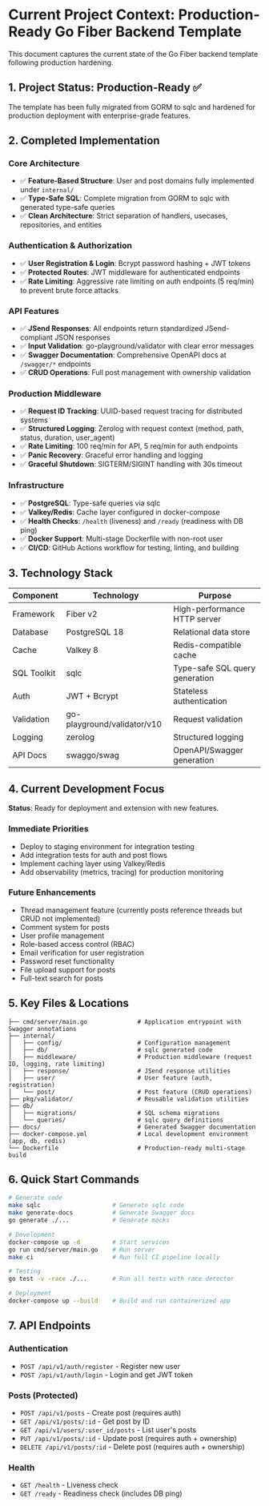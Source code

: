 # Current Project Context: Production-Ready Go Fiber Backend Template

This document captures the current state of the Go Fiber backend template following production hardening.

## 1. Project Status: Production-Ready ✅

The template has been fully migrated from GORM to sqlc and hardened for production deployment with enterprise-grade features.

## 2. Completed Implementation

### Core Architecture
- ✅ **Feature-Based Structure**: User and post domains fully implemented under `internal/`
- ✅ **Type-Safe SQL**: Complete migration from GORM to sqlc with generated type-safe queries
- ✅ **Clean Architecture**: Strict separation of handlers, usecases, repositories, and entities

### Authentication & Authorization
- ✅ **User Registration & Login**: Bcrypt password hashing + JWT tokens
- ✅ **Protected Routes**: JWT middleware for authenticated endpoints
- ✅ **Rate Limiting**: Aggressive rate limiting on auth endpoints (5 req/min) to prevent brute force attacks

### API Features
- ✅ **JSend Responses**: All endpoints return standardized JSend-compliant JSON responses
- ✅ **Input Validation**: go-playground/validator with clear error messages
- ✅ **Swagger Documentation**: Comprehensive OpenAPI docs at `/swagger/*` endpoints
- ✅ **CRUD Operations**: Full post management with ownership validation

### Production Middleware
- ✅ **Request ID Tracking**: UUID-based request tracing for distributed systems
- ✅ **Structured Logging**: Zerolog with request context (method, path, status, duration, user_agent)
- ✅ **Rate Limiting**: 100 req/min for API, 5 req/min for auth endpoints
- ✅ **Panic Recovery**: Graceful error handling and logging
- ✅ **Graceful Shutdown**: SIGTERM/SIGINT handling with 30s timeout

### Infrastructure
- ✅ **PostgreSQL**: Type-safe queries via sqlc
- ✅ **Valkey/Redis**: Cache layer configured in docker-compose
- ✅ **Health Checks**: `/health` (liveness) and `/ready` (readiness with DB ping)
- ✅ **Docker Support**: Multi-stage Dockerfile with non-root user
- ✅ **CI/CD**: GitHub Actions workflow for testing, linting, and building

## 3. Technology Stack

| Component | Technology | Purpose |
|-----------|-----------|---------|
| Framework | Fiber v2 | High-performance HTTP server |
| Database | PostgreSQL 18 | Relational data store |
| Cache | Valkey 8 | Redis-compatible cache |
| SQL Toolkit | sqlc | Type-safe SQL query generation |
| Auth | JWT + Bcrypt | Stateless authentication |
| Validation | go-playground/validator/v10 | Request validation |
| Logging | zerolog | Structured logging |
| API Docs | swaggo/swag | OpenAPI/Swagger generation |

## 4. Current Development Focus

**Status**: Ready for deployment and extension with new features.

### Immediate Priorities
- Deploy to staging environment for integration testing
- Add integration tests for auth and post flows
- Implement caching layer using Valkey/Redis
- Add observability (metrics, tracing) for production monitoring

### Future Enhancements
- Thread management feature (currently posts reference threads but CRUD not implemented)
- Comment system for posts
- User profile management
- Role-based access control (RBAC)
- Email verification for user registration
- Password reset functionality
- File upload support for posts
- Full-text search for posts

## 5. Key Files & Locations

```
├── cmd/server/main.go              # Application entrypoint with Swagger annotations
├── internal/
│   ├── config/                     # Configuration management
│   ├── db/                         # sqlc generated code
│   ├── middleware/                 # Production middleware (request ID, logging, rate limiting)
│   ├── response/                   # JSend response utilities
│   ├── user/                       # User feature (auth, registration)
│   └── post/                       # Post feature (CRUD operations)
├── pkg/validator/                  # Reusable validation utilities
├── db/
│   ├── migrations/                 # SQL schema migrations
│   └── queries/                    # sqlc query definitions
├── docs/                           # Generated Swagger documentation
├── docker-compose.yml              # Local development environment (app, db, redis)
└── Dockerfile                      # Production-ready multi-stage build
```

## 6. Quick Start Commands

```bash
# Generate code
make sqlc                    # Generate sqlc code
make generate-docs           # Generate Swagger docs
go generate ./...            # Generate mocks

# Development
docker-compose up -d         # Start services
go run cmd/server/main.go    # Run server
make ci                      # Run full CI pipeline locally

# Testing
go test -v -race ./...       # Run all tests with race detector

# Deployment
docker-compose up --build    # Build and run containerized app
```

## 7. API Endpoints

### Authentication
- `POST /api/v1/auth/register` - Register new user
- `POST /api/v1/auth/login` - Login and get JWT token

### Posts (Protected)
- `POST /api/v1/posts` - Create post (requires auth)
- `GET /api/v1/posts/:id` - Get post by ID
- `GET /api/v1/users/:user_id/posts` - List user's posts
- `PUT /api/v1/posts/:id` - Update post (requires auth + ownership)
- `DELETE /api/v1/posts/:id` - Delete post (requires auth + ownership)

### Health
- `GET /health` - Liveness check
- `GET /ready` - Readiness check (includes DB ping)